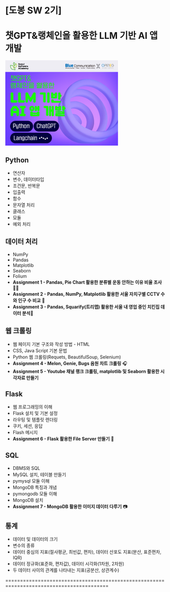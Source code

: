 # [도봉 SW 2기]
# 챗GPT&랭체인을 활용한 LLM 기반 AI 앱 개발
![LLM](https://github.com/jwbastion/SeSAC/blob/main/%EC%8A%A4%ED%81%AC%EB%A6%B0%EC%83%B7%202025-01-31%20134612.png)
## Python
+ 연산자
+ 변수, 데이터타입
+ 조건문, 반복문
+ 입출력
+ 함수
+ 문자열 처리
+ 클래스
+ 모듈
+ 예외 처리

## 데이터 처리
+ NumPy
+ Pandas
+ Matplotlib
+ Seaborn
+ Folium
+ **Assignment 1 - Pandas, Pie Chart 활용한 분류별 운동 안하는 이유 비율 조사** 🏋️‍♂️
+ **Assignment 2 - Pandas, NumPy, Matplotlib 활용한 서울 자치구별 CCTV 수와 인구 수 비교** 🎦
+ **Assignment 3 - Pandas, Squarify(트리맵) 활용한 서울 내 영업 중인 치킨집 데이터 분석**🍗

## 웹 크롤링
+ 웹 페이지 기본 구조와 작성 방법 - HTML
+ CSS, Java Script 기본 문법
+ Python 웹 크롤링(Requets, BeautifulSoup, Selenium)
+ **Assignment 4 - Melon, Genie, Bugs 음원 차트 크롤링** 🎧
+ **Assignment 5 - Youtube 채널 랭크 크롤링, matplotlib 및 Seaborn 활용한 시각자료 만들기**

## Flask
+ 웹 프로그래밍의 이해
+ Flask 설치 및 기본 설정
+ 라우팅 및 템플릿 렌더링
+ 쿠키, 세션, 응답
+ Flash 메시지
+ **Assignment 6 - Flask 활용한 File Server 만들기** 📂

## SQL
+ DBMS와 SQL
+ MySQL 설치, 테이블 만들기
+ pymysql 모듈 이해
+ MongoDB 특징과 개념
+ pymongodb 모듈 이해
+ MongoDB 설치
+ **Assignment 7 - MongoDB 활용한 이미지 데이터 다루기** 📷

## 통계
+ 데이터 및 데이터의 크기
+ 변수의 종류
+ 데이터 중심의 지표(절사평균, 최빈값, 편차), 데이터 산포도 지표(분산, 표준편차, IQR)
+ 데이터 정규화(표준화, 편차값), 데이터 시각화(1차원, 2차원)
+ 두 데이터 사이의 관계를 나타내는 지표(공분산, 상관계수)

=========================================================================================
